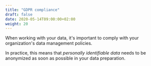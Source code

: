 ```yaml
---
title: "GDPR compliance"
draft: false
date: 2020-05-14T09:00:00+02:00
weight: 20
---
```


When working with your data, it's important to comply with your organization's data management policies.

In practice, this means that *personally identifiable data* needs to be anonymized as soon as possible in your data preparation.
